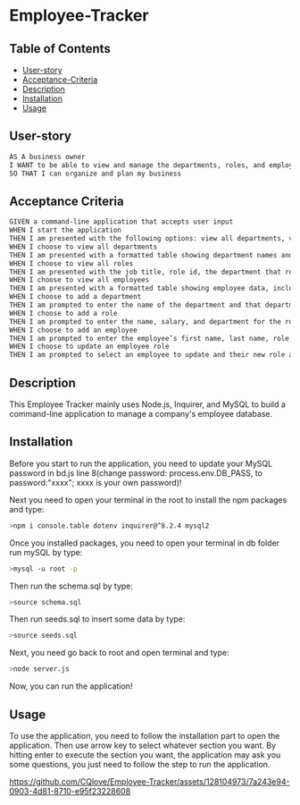 # Employee-Tracker

## Table of Contents

- [User-story](#user-story)
- [Acceptance-Criteria](#acceptance-criteria)
- [Description](#description)
- [Installation](#installation)
- [Usage](#usage)

## User-story

```md
AS A business owner
I WANT to be able to view and manage the departments, roles, and employees in my company
SO THAT I can organize and plan my business
```

## Acceptance Criteria

```md
GIVEN a command-line application that accepts user input
WHEN I start the application
THEN I am presented with the following options: view all departments, view all roles, view all employees, add a department, add a role, add an employee, and update an employee role
WHEN I choose to view all departments
THEN I am presented with a formatted table showing department names and department ids
WHEN I choose to view all roles
THEN I am presented with the job title, role id, the department that role belongs to, and the salary for that role
WHEN I choose to view all employees
THEN I am presented with a formatted table showing employee data, including employee ids, first names, last names, job titles, departments, salaries, and managers that the employees report to
WHEN I choose to add a department
THEN I am prompted to enter the name of the department and that department is added to the database
WHEN I choose to add a role
THEN I am prompted to enter the name, salary, and department for the role and that role is added to the database
WHEN I choose to add an employee
THEN I am prompted to enter the employee’s first name, last name, role, and manager, and that employee is added to the database
WHEN I choose to update an employee role
THEN I am prompted to select an employee to update and their new role and this information is updated in the database
```

## Description

This Employee Tracker mainly uses Node.js, Inquirer, and MySQL to build a command-line application to manage a company's employee database.

## Installation

Before you start to run the application, you need to update your MySQL password in bd.js line 8(change password: process.env.DB_PASS, to password:"xxxx"; xxxx is your own password)!

Next you need to open your terminal in the root to install the npm packages and type:

```bash
>npm i console.table dotenv inquirer@^8.2.4 mysql2
```

Once you installed packages, you need to open your terminal in db folder run mySQL by type:

```bash
>mysql -u root -p
```

Then run the schema.sql by type:

```bash
>source schema.sql
```

Then run seeds.sql to insert some data by type:

```bash
>source seeds.sql
```

Next, you need go back to root and open terminal and type:

```bash
>node server.js
```

Now, you can run the application!

## Usage

To use the application, you need to follow the installation part to open the application. Then use arrow key to select whatever section you want. By hitting enter to execute the section you want, the application may ask you some questions, you just need to follow the step to run the application.



https://github.com/CQlove/Employee-Tracker/assets/128104973/7a243e94-0903-4d81-8710-e95f23228608



